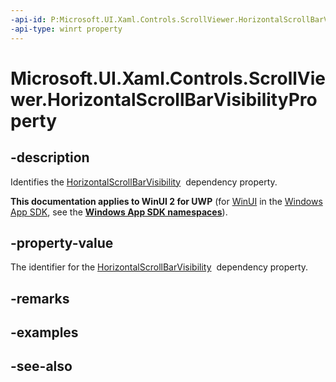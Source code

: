 ```yaml
---
-api-id: P:Microsoft.UI.Xaml.Controls.ScrollViewer.HorizontalScrollBarVisibilityProperty
-api-type: winrt property
---
```


<!-- Property syntax
public Windows.UI.Xaml.DependencyProperty HorizontalScrollBarVisibilityProperty { get; }
-->

# Microsoft.UI.Xaml.Controls.ScrollViewer.HorizontalScrollBarVisibilityProperty

## -description
Identifies the [HorizontalScrollBarVisibility](scrollviewer_horizontalscrollbarvisibility.md)  dependency property.

**This documentation applies to WinUI 2 for UWP** (for [WinUI](/windows/apps/winui/winui3/) in the [Windows App SDK](/windows/apps/windows-app-sdk/), see the **[Windows App SDK namespaces](/windows/windows-app-sdk/api/winrt/)**).

## -property-value
The identifier for the [HorizontalScrollBarVisibility](scrollviewer_horizontalscrollbarvisibility.md)  dependency property.

## -remarks

## -examples

## -see-also
